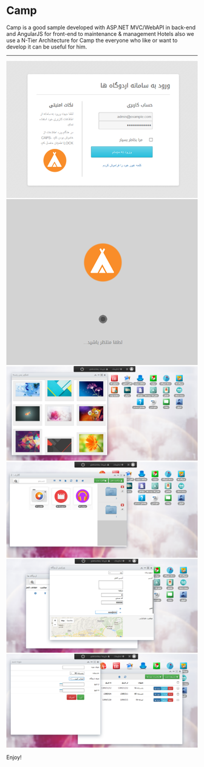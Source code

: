 # Camp
Camp is a good sample developed with ASP.NET MVC/WebAPI in back-end and AngularJS for front-end to maintenance &amp; management Hotels
also we use a N-Tier Architecture for Camp the everyone who like or want to develop it can be useful for him.

----------------

![image](https://github.com/a-jahanshahlo/Camp/blob/master/Camps.WebUI/Content/1.png)
![image](https://github.com/a-jahanshahlo/Camp/blob/master/Camps.WebUI/Content/2.png)
![image](https://github.com/a-jahanshahlo/Camp/blob/master/Camps.WebUI/Content/3.png)
![image](https://github.com/a-jahanshahlo/Camp/blob/master/Camps.WebUI/Content/4.png)
![image](https://github.com/a-jahanshahlo/Camp/blob/master/Camps.WebUI/Content/5.png)
![image](https://github.com/a-jahanshahlo/Camp/blob/master/Camps.WebUI/Content/6.png)


Enjoy!
